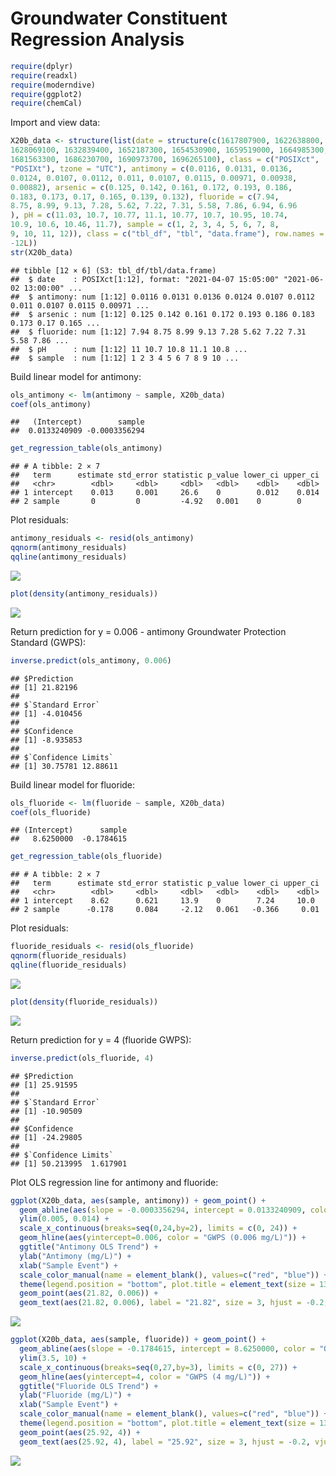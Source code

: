 Groundwater Constituent Regression Analysis
================

``` r
require(dplyr)
require(readxl)
require(moderndive)
require(ggplot2)
require(chemCal)
```

Import and view data:

``` r
X20b_data <- structure(list(date = structure(c(1617807900, 1622638800, 
1628069100, 1632839400, 1652187300, 1654530900, 1659519000, 1664985300, 
1681563300, 1686230700, 1690973700, 1696265100), class = c("POSIXct", 
"POSIXt"), tzone = "UTC"), antimony = c(0.0116, 0.0131, 0.0136, 
0.0124, 0.0107, 0.0112, 0.011, 0.0107, 0.0115, 0.00971, 0.00938, 
0.00882), arsenic = c(0.125, 0.142, 0.161, 0.172, 0.193, 0.186, 
0.183, 0.173, 0.17, 0.165, 0.139, 0.132), fluoride = c(7.94, 
8.75, 8.99, 9.13, 7.28, 5.62, 7.22, 7.31, 5.58, 7.86, 6.94, 6.96
), pH = c(11.03, 10.7, 10.77, 11.1, 10.77, 10.7, 10.95, 10.74, 
10.9, 10.6, 10.46, 11.7), sample = c(1, 2, 3, 4, 5, 6, 7, 8, 
9, 10, 11, 12)), class = c("tbl_df", "tbl", "data.frame"), row.names = c(NA, 
-12L))
str(X20b_data)
```

    ## tibble [12 × 6] (S3: tbl_df/tbl/data.frame)
    ##  $ date    : POSIXct[1:12], format: "2021-04-07 15:05:00" "2021-06-02 13:00:00" ...
    ##  $ antimony: num [1:12] 0.0116 0.0131 0.0136 0.0124 0.0107 0.0112 0.011 0.0107 0.0115 0.00971 ...
    ##  $ arsenic : num [1:12] 0.125 0.142 0.161 0.172 0.193 0.186 0.183 0.173 0.17 0.165 ...
    ##  $ fluoride: num [1:12] 7.94 8.75 8.99 9.13 7.28 5.62 7.22 7.31 5.58 7.86 ...
    ##  $ pH      : num [1:12] 11 10.7 10.8 11.1 10.8 ...
    ##  $ sample  : num [1:12] 1 2 3 4 5 6 7 8 9 10 ...

Build linear model for antimony:

``` r
ols_antimony <- lm(antimony ~ sample, X20b_data)
coef(ols_antimony)
```

    ##   (Intercept)        sample 
    ##  0.0133240909 -0.0003356294

``` r
get_regression_table(ols_antimony)
```

    ## # A tibble: 2 × 7
    ##   term      estimate std_error statistic p_value lower_ci upper_ci
    ##   <chr>        <dbl>     <dbl>     <dbl>   <dbl>    <dbl>    <dbl>
    ## 1 intercept    0.013     0.001     26.6    0        0.012    0.014
    ## 2 sample       0         0         -4.92   0.001    0        0

Plot residuals:

``` r
antimony_residuals <- resid(ols_antimony)
qqnorm(antimony_residuals)
qqline(antimony_residuals)
```

![](Predictive-Modeling-of-Groundwater-Constituents_files/figure-gfm/unnamed-chunk-4-1.png)<!-- -->

``` r
plot(density(antimony_residuals))
```

![](Predictive-Modeling-of-Groundwater-Constituents_files/figure-gfm/unnamed-chunk-4-2.png)<!-- -->

Return prediction for y = 0.006 - antimony Groundwater Protection
Standard (GWPS):

``` r
inverse.predict(ols_antimony, 0.006)
```

    ## $Prediction
    ## [1] 21.82196
    ## 
    ## $`Standard Error`
    ## [1] -4.010456
    ## 
    ## $Confidence
    ## [1] -8.935853
    ## 
    ## $`Confidence Limits`
    ## [1] 30.75781 12.88611

Build linear model for fluoride:

``` r
ols_fluoride <- lm(fluoride ~ sample, X20b_data)
coef(ols_fluoride)
```

    ## (Intercept)      sample 
    ##   8.6250000  -0.1784615

``` r
get_regression_table(ols_fluoride)
```

    ## # A tibble: 2 × 7
    ##   term      estimate std_error statistic p_value lower_ci upper_ci
    ##   <chr>        <dbl>     <dbl>     <dbl>   <dbl>    <dbl>    <dbl>
    ## 1 intercept    8.62      0.621     13.9    0        7.24     10.0 
    ## 2 sample      -0.178     0.084     -2.12   0.061   -0.366     0.01

Plot residuals:

``` r
fluoride_residuals <- resid(ols_fluoride)
qqnorm(fluoride_residuals)
qqline(fluoride_residuals)
```

![](Predictive-Modeling-of-Groundwater-Constituents_files/figure-gfm/unnamed-chunk-7-1.png)<!-- -->

``` r
plot(density(fluoride_residuals))
```

![](Predictive-Modeling-of-Groundwater-Constituents_files/figure-gfm/unnamed-chunk-7-2.png)<!-- -->

Return prediction for y = 4 (fluoride GWPS):

``` r
inverse.predict(ols_fluoride, 4)
```

    ## $Prediction
    ## [1] 25.91595
    ## 
    ## $`Standard Error`
    ## [1] -10.90509
    ## 
    ## $Confidence
    ## [1] -24.29805
    ## 
    ## $`Confidence Limits`
    ## [1] 50.213995  1.617901

Plot OLS regression line for antimony and fluoride:

``` r
ggplot(X20b_data, aes(sample, antimony)) + geom_point() +
  geom_abline(aes(slope = -0.0003356294, intercept = 0.0133240909, color = "OLS Regression Line")) +
  ylim(0.005, 0.014) +
  scale_x_continuous(breaks=seq(0,24,by=2), limits = c(0, 24)) +
  geom_hline(aes(yintercept=0.006, color = "GWPS (0.006 mg/L)")) +
  ggtitle("Antimony OLS Trend") + 
  ylab("Antimony (mg/L)") +
  xlab("Sample Event") +
  scale_color_manual(name = element_blank(), values=c("red", "blue")) +
  theme(legend.position = "bottom", plot.title = element_text(size = 13, hjust = 0.5)) +
  geom_point(aes(21.82, 0.006)) +
  geom_text(aes(21.82, 0.006), label = "21.82", size = 3, hjust = -0.2, vjust = -1)
```

![](Predictive-Modeling-of-Groundwater-Constituents_files/figure-gfm/unnamed-chunk-9-1.png)<!-- -->

``` r
ggplot(X20b_data, aes(sample, fluoride)) + geom_point() +
  geom_abline(aes(slope = -0.1784615, intercept = 8.6250000, color = "OLS Regression Line")) +
  ylim(3.5, 10) +
  scale_x_continuous(breaks=seq(0,27,by=3), limits = c(0, 27)) +
  geom_hline(aes(yintercept=4, color = "GWPS (4 mg/L)")) +
  ggtitle("Fluoride OLS Trend") + 
  ylab("Fluoride (mg/L)") +
  xlab("Sample Event") +
  scale_color_manual(name = element_blank(), values=c("red", "blue")) +
  theme(legend.position = "bottom", plot.title = element_text(size = 13, hjust = 0.5)) +
  geom_point(aes(25.92, 4)) +
  geom_text(aes(25.92, 4), label = "25.92", size = 3, hjust = -0.2, vjust = -1)
```

![](Predictive-Modeling-of-Groundwater-Constituents_files/figure-gfm/unnamed-chunk-10-1.png)<!-- -->

